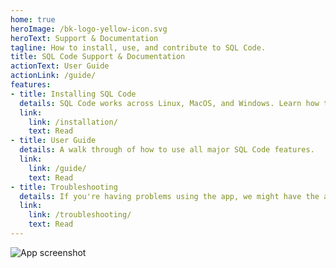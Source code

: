 ```yaml
---
home: true
heroImage: /bk-logo-yellow-icon.svg
heroText: Support & Documentation
tagline: How to install, use, and contribute to SQL Code.
title: SQL Code Support & Documentation
actionText: User Guide
actionLink: /guide/
features:
- title: Installing SQL Code
  details: SQL Code works across Linux, MacOS, and Windows. Learn how to install it.
  link:
    link: /installation/
    text: Read
- title: User Guide
  details: A walk through of how to use all major SQL Code features.
  link:
    link: /guide/
    text: Read
- title: Troubleshooting
  details: If you're having problems using the app, we might have the answer covered already.
  link:
    link: /troubleshooting/
    text: Read
---
```



![App screenshot](./assets/img/hero.jpg)
